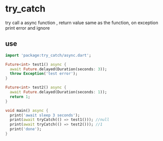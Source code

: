 <!-- 本文件由 ./readme.make.md 自动生成，请不要直接修改此文件 -->

# try_catch

try call a async function , return value same as the function, on exception print error and ignore

## use

```dart
import 'package:try_catch/async.dart';

Future<int> test1() async {
  await Future.delayed(Duration(seconds: 3));
  throw Exception('test error');
}

Future<int> test2() async {
  await Future.delayed(Duration(seconds: 1));
  return 1;
}

void main() async {
  print('await sleep 3 seconds');
  print(await tryCatch(() => test1())); //null
  print(await tryCatch(() => test2())); //1
  print('done');
}

```
